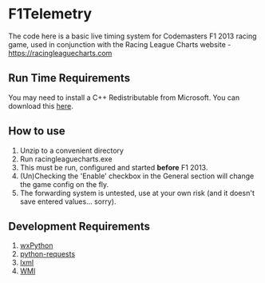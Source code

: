 F1Telemetry
===========

The code here is a basic live timing system for Codemasters F1 2013 racing game, used in conjunction with the Racing League Charts website - https://racingleaguecharts.com

## Run Time Requirements ##

You may need to install a C++ Redistributable from Microsoft. You can download this [here](https://www.microsoft.com/en-us/download/confirmation.aspx?id=29).

## How to use ##

1. Unzip to a convenient directory
2. Run racingleaguecharts.exe
3. This must be run, configured and started **before** F1 2013.
4. (Un)Checking the 'Enable' checkbox in the General section will change the game config on the fly.
5. The forwarding system is untested, use at your own risk (and it doesn't save entered values... sorry).

## Development Requirements ##

1. [wxPython](http://wxpython.org)
2. [python-requests](http://python-requests.org)
3. [lxml](http://lxml.de/)
4. [WMI](https://pypi.python.org/pypi/WMI/1.4.9)

